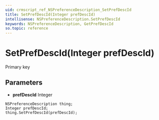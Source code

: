 ```yaml
---
uid: crmscript_ref_NSPreferenceDescription_SetPrefDescId
title: SetPrefDescId(Integer prefDescId)
intellisense: NSPreferenceDescription.SetPrefDescId
keywords: NSPreferenceDescription, GetPrefDescId
so.topic: reference
---
```


# SetPrefDescId(Integer prefDescId)

Primary key

## Parameters

* **prefDescId** Integer

```crmscript
NSPreferenceDescription thing;
Integer prefDescId;
thing.SetPrefDescId(prefDescId);
```

